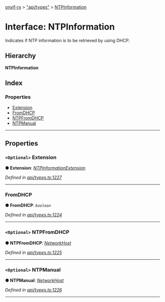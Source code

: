 [onvif-rx](../README.md) > ["api/types"](../modules/_api_types_.md) > [NTPInformation](../interfaces/_api_types_.ntpinformation.md)

# Interface: NTPInformation

Indicates if NTP information is to be retrieved by using DHCP.

## Hierarchy

**NTPInformation**

## Index

### Properties

* [Extension](_api_types_.ntpinformation.md#extension)
* [FromDHCP](_api_types_.ntpinformation.md#fromdhcp)
* [NTPFromDHCP](_api_types_.ntpinformation.md#ntpfromdhcp)
* [NTPManual](_api_types_.ntpinformation.md#ntpmanual)

---

## Properties

<a id="extension"></a>

### `<Optional>` Extension

**● Extension**: *[NTPInformationExtension](_api_types_.ntpinformationextension.md)*

*Defined in [api/types.ts:1227](https://github.com/patrickmichalina/onvif-rx/blob/3ab1739/src/api/types.ts#L1227)*

___
<a id="fromdhcp"></a>

###  FromDHCP

**● FromDHCP**: *`boolean`*

*Defined in [api/types.ts:1224](https://github.com/patrickmichalina/onvif-rx/blob/3ab1739/src/api/types.ts#L1224)*

___
<a id="ntpfromdhcp"></a>

### `<Optional>` NTPFromDHCP

**● NTPFromDHCP**: *[NetworkHost](_api_types_.networkhost.md)*

*Defined in [api/types.ts:1225](https://github.com/patrickmichalina/onvif-rx/blob/3ab1739/src/api/types.ts#L1225)*

___
<a id="ntpmanual"></a>

### `<Optional>` NTPManual

**● NTPManual**: *[NetworkHost](_api_types_.networkhost.md)*

*Defined in [api/types.ts:1226](https://github.com/patrickmichalina/onvif-rx/blob/3ab1739/src/api/types.ts#L1226)*

___

